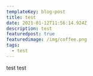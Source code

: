 ```yaml
---
templateKey: blog-post
title: test
date: 2021-01-12T11:56:14.924Z
description: test
featuredpost: true
featuredimage: /img/coffee.png
tags:
  - test
---
```

test test